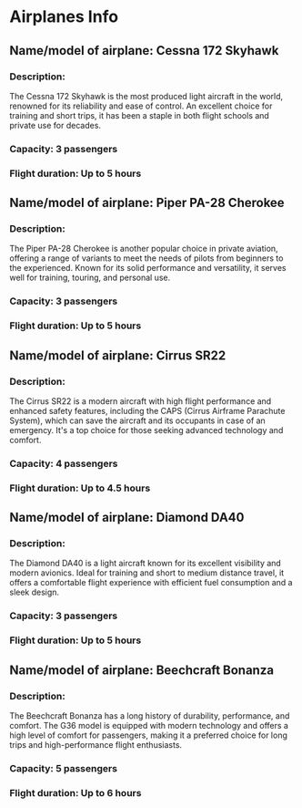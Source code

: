 # Airplanes Info

## Name/model of airplane: Cessna 172 Skyhawk

### Description:

The Cessna 172 Skyhawk is the most produced light aircraft in the world, renowned for its reliability and ease of control. An excellent choice for training and short trips, it has been a staple in both flight schools and private use for decades.

### Capacity: 3 passengers

### Flight duration: Up to 5 hours

## Name/model of airplane: Piper PA-28 Cherokee

### Description:

The Piper PA-28 Cherokee is another popular choice in private aviation, offering a range of variants to meet the needs of pilots from beginners to the experienced. Known for its solid performance and versatility, it serves well for training, touring, and personal use.

### Capacity: 3 passengers

### Flight duration: Up to 5 hours

## Name/model of airplane: Cirrus SR22

### Description:

The Cirrus SR22 is a modern aircraft with high flight performance and enhanced safety features, including the CAPS (Cirrus Airframe Parachute System), which can save the aircraft and its occupants in case of an emergency. It's a top choice for those seeking advanced technology and comfort.

### Capacity: 4 passengers

### Flight duration: Up to 4.5 hours

## Name/model of airplane: Diamond DA40

### Description:

The Diamond DA40 is a light aircraft known for its excellent visibility and modern avionics. Ideal for training and short to medium distance travel, it offers a comfortable flight experience with efficient fuel consumption and a sleek design.

### Capacity: 3 passengers

### Flight duration: Up to 5 hours

## Name/model of airplane: Beechcraft Bonanza

### Description:

The Beechcraft Bonanza has a long history of durability, performance, and comfort. The G36 model is equipped with modern technology and offers a high level of comfort for passengers, making it a preferred choice for long trips and high-performance flight enthusiasts.

### Capacity: 5 passengers

### Flight duration: Up to 6 hours
